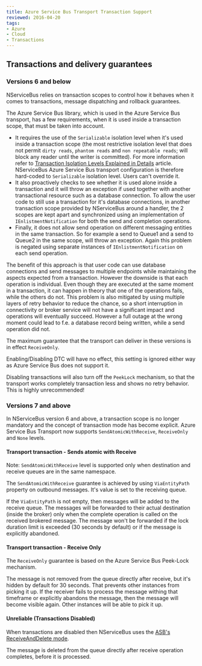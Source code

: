```yaml
---
title: Azure Service Bus Transport Transaction Support
reviewed: 2016-04-20
tags:
- Azure
- Cloud
- Transactions
---
```



## Transactions and delivery guarantees

### Versions 6 and below

NServiceBus relies on transaction scopes to control how it behaves when it comes to transactions, message dispatching and rollback guarantees. 

The Azure Service Bus library, which is used in the Azure Service Bus transport, has a few requirements, when it is used inside a transaction scope, that must be taken into account.
* It requires the use of the `Serializable` isolation level when it's used inside a transaction scope (the most restrictive isolation level that does not permit `dirty reads`, `phantom reads` and `non repeatable reads`; will block any reader until the writer is committed). For more information refer to [Transaction Isolation Levels Explained in Details](http://dotnetspeak.com/2013/04/transaction-isolation-levels-explained-in-details) article. NServiceBus Azure Service Bus transport configuration is therefore hard-coded to `Serializable` isolation level. Users can't override it.
* It also proactively checks to see whether it is used alone inside a transaction and it will throw an exception if used together with another transactional resource such as a database connection. To allow the user code to still use a transaction for it's database connections, in another transaction scope provided by NServiceBus around a handler, the 2 scopes are kept apart and synchronized using an implementation of `IEnlistmentNotification` for both the send and completion operations.
* Finally, it does not allow send operation on different messaging entities in the same transaction. So for example a send to Queue1 and a send to Queue2 in the same scope, will throw an exception. Again this problem is negated using separate instances of `IEnlistmentNotification` on each send operation.

The benefit of this approach is that user code can use database connections and send messages to multiple endpoints while maintaining the aspects expected from a transaction. However the downside is that each operation is individual. Even though they are executed at the same moment in a transaction, it can happen in theory that one of the operations fails, while the others do not. This problem is also mitigated by using multiple layers of retry behavior to reduce the chance, so a short interruption in connectivity or broker service will not have a significant impact and operations will eventually succeed. However a full outage at the wrong moment could lead to f.e. a database record being written, while a send operation did not. 

The maximum guarantee that the transport can deliver in these versions is in effect `ReceiveOnly`. 

Enabling/Disabling DTC will have no effect, this setting is ignored either way as Azure Service Bus does not support it.

Disabling transactions will also turn off the `PeekLock` mechanism, so that the transport works completely transaction less and shows no retry behavior. This is highly unrecommended!
  

### Versions 7 and above

In NServiceBus version 6 and above, a transaction scope is no longer mandatory and the concept of transaction mode has become explicit. Azure Service Bus Transport now supports `SendAtomicWithReceive`, `ReceiveOnly` and `None` levels.

#### Transport transaction - Sends atomic with Receive

Note: `SendAtomicWithReceive` level is supported only when destination and receive queues are in the same namespace.

The `SendAtomicWithReceive` guarantee is achieved by using `ViaEntityPath` property on outbound messages. It's value is set to the receiving queue.

If the `ViaEntityPath` is not empty, then messages will be added to the receive queue. The messages will be forwarded to their actual destination (inside the broker) only when the complete operation is called on the received brokered message. The message won't be forwarded if the lock duration limit is exceeded (30 seconds by default) or if the message is explicitly abandoned.


#### Transport transaction - Receive Only

The `ReceiveOnly` guarantee is based on the Azure Service Bus Peek-Lock mechanism.

The message is not removed from the queue directly after receive, but it's hidden by default for 30 seconds. That prevents other instances from picking it up. If the receiver fails to process the message withing that timeframe or explicitly abandons the message, then the message will become visible again. Other instances will be able to pick it up.


#### Unreliable (Transactions Disabled)

When transactions are disabled then NServiceBus uses the [ASB's ReceiveAndDelete mode](https://msdn.microsoft.com/en-us/library/microsoft.servicebus.messaging.receivemode.aspx).

The message is deleted from the queue directly after receive operation completes, before it is processed.
